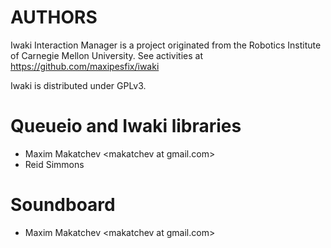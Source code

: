 AUTHORS
=======

Iwaki Interaction Manager is a project originated from the Robotics Institute of Carnegie Mellon University. See activities at https://github.com/maxipesfix/iwaki

Iwaki is distributed under GPLv3. 

# Queueio and Iwaki libraries

  - Maxim Makatchev &lt;makatchev at gmail.com&gt;  
  - Reid Simmons

# Soundboard

  - Maxim Makatchev &lt;makatchev at gmail.com&gt;  
